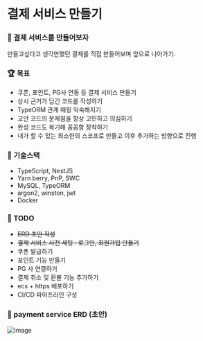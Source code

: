 # 결제 서비스 만들기

### 🎉 결제 서비스를 만들어보자

만들고싶다고 생각만했던 결제를 직접 만들어보며 앞으로 나아가기.

### 🏆 목표

- 쿠폰, 포인트, PG사 연동 등 결제 서비스 만들기
- 상시 근거가 담긴 코드를 작성하기
- TypeORM 관계 매핑 익숙해지기
- 교안 코드의 문제점을 항상 고민하고 의심하기
- 완성 코드도 복기해 꼼꼼함 장착하기
- 내가 할 수 있는 최소한의 스코프로 만들고 이후 추가하는 방향으로 진행

### 📘 기술스택

- TypeScript, NestJS
- Yarn berry, PnP, SWC
- MySQL, TypeORM
- argon2, winston, jwt
- Docker

### 🚀 TODO

- ~~ERD 초안 작성~~
- ~~결제 서비스 사전 세팅 : 로그인, 회원가입 만들기~~
- 쿠폰 발급하기
- 포인트 기능 만들기
- PG 사 연결하기
- 결제 취소 및 환불 기능 추가하기
- ecs + https 배포하기
- CI/CD 파이프라인 구성

### 💸 payment service ERD (초안)

![image](https://github.com/munyeol-Yoon/mini-BE/assets/50113066/c68228c5-6283-4ee6-b96f-e01d3fd2ccde)
